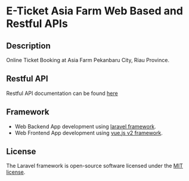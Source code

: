 # E-Ticket Asia Farm Web Based and Restful APIs

## Description
Online Ticket Booking at Asia Farm Pekanbaru City, Riau Province.

## Restful API
Restful API documentation can be found [here](https://github.com/bagussjm/smart-asia-farm/tree/main/documentation/api)

## Framework

 - Web Backend App development using [laravel framework](https://laravel.com/).
 - Web Frontend App development using [vue.js v2 framework](https://vuejs.org/).

## License

The Laravel framework is open-source software licensed under the [MIT license](https://opensource.org/licenses/MIT).

